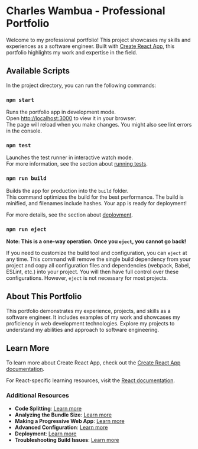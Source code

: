 # Charles Wambua - Professional Portfolio

Welcome to my professional portfolio! This project showcases my skills and experiences as a software engineer. Built with [Create React App](https://github.com/facebook/create-react-app), this portfolio highlights my work and expertise in the field.

## Available Scripts

In the project directory, you can run the following commands:

### `npm start`

Runs the portfolio app in development mode.\
Open [http://localhost:3000](http://localhost:3000) to view it in your browser.\
The page will reload when you make changes. You might also see lint errors in the console.

### `npm test`

Launches the test runner in interactive watch mode.\
For more information, see the section about [running tests](https://facebook.github.io/create-react-app/docs/running-tests).

### `npm run build`

Builds the app for production into the `build` folder.\
This command optimizes the build for the best performance. The build is minified, and filenames include hashes. Your app is ready for deployment!

For more details, see the section about [deployment](https://facebook.github.io/create-react-app/docs/deployment).

### `npm run eject`

**Note: This is a one-way operation. Once you `eject`, you cannot go back!**

If you need to customize the build tool and configuration, you can `eject` at any time. This command will remove the single build dependency from your project and copy all configuration files and dependencies (webpack, Babel, ESLint, etc.) into your project. You will then have full control over these configurations. However, `eject` is not necessary for most projects.

## About This Portfolio

This portfolio demonstrates my experience, projects, and skills as a software engineer. It includes examples of my work and showcases my proficiency in web development technologies. Explore my projects to understand my abilities and approach to software engineering.

## Learn More

To learn more about Create React App, check out the [Create React App documentation](https://facebook.github.io/create-react-app/docs/getting-started).

For React-specific learning resources, visit the [React documentation](https://reactjs.org/).

### Additional Resources

- **Code Splitting**: [Learn more](https://facebook.github.io/create-react-app/docs/code-splitting)
- **Analyzing the Bundle Size**: [Learn more](https://facebook.github.io/create-react-app/docs/analyzing-the-bundle-size)
- **Making a Progressive Web App**: [Learn more](https://facebook.github.io/create-react-app/docs/making-a-progressive-web-app)
- **Advanced Configuration**: [Learn more](https://facebook.github.io/create-react-app/docs/advanced-configuration)
- **Deployment**: [Learn more](https://facebook.github.io/create-react-app/docs/deployment)
- **Troubleshooting Build Issues**: [Learn more](https://facebook.github.io/create-react-app/docs/troubleshooting#npm-run-build-fails-to-minify)

